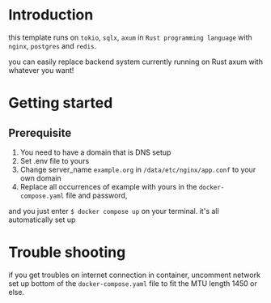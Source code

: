 # Introduction

this template runs on `tokio`, `sqlx`, `axum` in `Rust programming language` with `nginx`, `postgres` and `redis`.

you can easily replace backend system currently running on Rust axum with whatever you want!

# Getting started

## Prerequisite
 1. You need to have a domain that is DNS setup
 2. Set .env file to yours
 3. Change server_name `example.org` in `/data/etc/nginx/app.conf` to your own domain
 4. Replace all occurrences of example with yours in the `docker-compose.yaml` file and password,
 
and you just enter `$ docker compose up` on your terminal. it's all automatically set up

# Trouble shooting

if you get troubles on internet connection in container, uncomment network set up bottom of the `docker-compose.yaml` file to fit the MTU length 1450 or else. 
